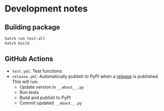 # Development notes

## Building package
```sh
hatch run test:all
hatch build
```

## GitHub Actions
- `test.yml`: Test functions
- `release.yml`: Automatically publish to PyPI when a [release](https://github.com/mu373/tailestim/releases) is published. This will run:
   - Update version in `__about__.py`
   - Run tests
   - Build and publish to PyPI
   - Commit updated `__about__.py`

